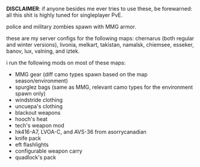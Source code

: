 **DISCLAIMER**: if anyone besides me ever tries to use these, be forewarned: all this shit is highly tuned for singleplayer PvE.

police and military zombies spawn with MMG armor.

these are my server configs for the following maps: chernarus (both regular and winter versions), livonia, melkart, takistan, namalsk, chiemsee, esseker, banov, lux, valning, and iztek.

i run the following mods on most of these maps:
* MMG gear (diff camo types spawn based on the map season/environment)
* spurglez bags (same as MMG, relevant camo types for the environment spawn only)
* windstride clothing
* uncuepa's clothing
* blackout weapons
* hooch's heat 
* tech's weapon mod
* hk416-A7, LVOA-C, and AVS-36 from asorrycanadian
* knife pack
* eft flashlights
* configurable weapon carry
* quadlock's pack
